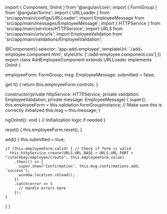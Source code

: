 import { Component, OnInit } from '@angular/core';
import { FormGroup } from '@angular/forms';
import { URLLoader } from 'src/app/main/configs/URLLoader';
import EmployeeMessage from 'src/app/main/messages/EmployeeMessage';
import { HTTPService } from 'src/app/main/services/HTTPService';
import URLS from 'src/app/main/urls/urls';
import EmployeeValidation from 'src/app/main/validations/EmployeeValidation';

@Component({
  selector: 'app-add-employee',
  templateUrl: './add-employee.component.html',
  styleUrls: ['./add-employee.component.css']
})
export class AddEmployeeComponent extends URLLoader implements OnInit {

  employeeForm: FormGroup;
  msg: EmployeeMessage;
  submitted = false;

  get f() { return this.employeeForm.controls; }

  constructor(private httpService: HTTPService,
              private validation: EmployeeValidation, 
              private message: EmployeeMessage) {
    super();
    this.employeeForm = this.validation.formGroupInstance; // Make sure this is correctly initialized
    this.msg = this.message;
  }

  ngOnInit(): void {
    // Initialization logic if needed
  }

  reset() {
    this.employeeForm.reset();
  }

  add() {
    this.submitted = true;

    if (this.employeeForm.valid) { // Check if form is valid
      this.httpService.create(URLS.URL_BASE + URLS.URL_PORT + "/stockbay/employee/create", this.employeeForm.value)
        .then(() => {
          super.show('Confirmation', this.msg.confirmations.add, 'success');
          window.location.reload();
        })
        .catch(error => {
          // Handle errors here
        });
    }
  }
}
